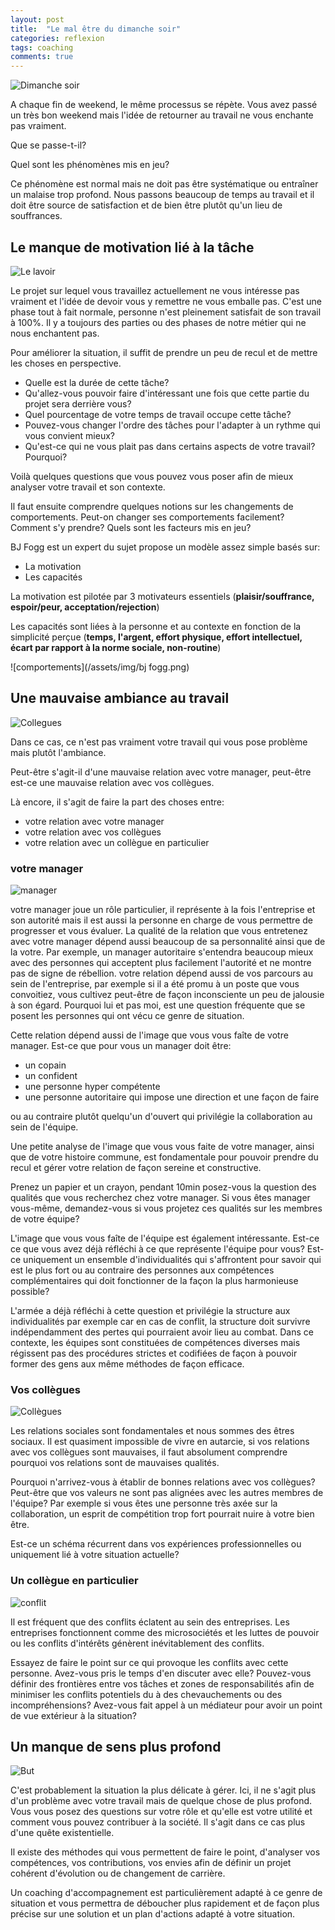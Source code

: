 ```yaml
---
layout: post
title:  "Le mal être du dimanche soir"
categories: reflexion
tags: coaching
comments: true
---
```


![Dimanche soir](/assets/img/poisson.jpg)

A chaque fin de weekend, le même processus se répète. Vous avez passé un très bon weekend mais l'idée de retourner au travail ne vous enchante pas vraiment.

Que se passe-t-il?

Quel sont les phénomènes mis en jeu?

Ce phénomène est normal mais ne doit pas être systématique ou entraîner un malaise trop profond.
Nous passons beaucoup de temps au travail et il doit être source de satisfaction et de bien être plutôt qu'un lieu de souffrances.

## Le manque de motivation lié à la tâche

![Le lavoir](/assets/img/le_lavoir.jpg)

Le projet sur lequel vous travaillez actuellement ne vous intéresse pas vraiment et l'idée de devoir vous y remettre ne vous emballe pas.
C'est une phase tout à fait normale, personne n'est pleinement satisfait de son travail à 100%. Il y a toujours des parties ou des phases de notre métier qui ne nous enchantent pas.

Pour améliorer la situation, il suffit de prendre un peu de recul et de mettre les choses en perspective.
* Quelle est la durée de cette tâche?
* Qu'allez-vous pouvoir faire d'intéressant une fois que cette partie du projet sera derrière vous?
* Quel pourcentage de votre temps de travail occupe cette tâche?
* Pouvez-vous changer l'ordre des tâches pour l'adapter à un rythme qui vous convient mieux?
* Qu'est-ce qui ne vous plait pas dans certains aspects de votre travail? Pourquoi?

Voilà quelques questions que vous pouvez vous poser afin de mieux analyser votre travail et son contexte.

Il faut ensuite comprendre quelques notions sur les changements de comportements.
Peut-on changer ses comportements facilement? Comment s'y prendre? Quels sont les facteurs mis en jeu?

BJ Fogg est un expert du sujet propose un modèle assez simple basés sur:
- La motivation
- Les capacités

La motivation est pilotée par 3 motivateurs essentiels (**plaisir/souffrance, espoir/peur, acceptation/rejection**)

Les capacités sont liées à la personne et au contexte en fonction de la simplicité perçue (**temps, l'argent, effort physique, effort intellectuel, écart par rapport à la norme sociale, non-routine**)

![comportements](/assets/img/bj fogg.png)


## Une mauvaise ambiance au travail

![Collegues](/assets/img/collegues.jpg)

Dans ce cas, ce n'est pas vraiment votre travail qui vous pose problème mais plutôt l'ambiance.

Peut-être s'agit-il d'une mauvaise relation avec votre manager, peut-être est-ce une mauvaise relation avec vos collègues.

Là encore, il s'agit de faire la part des choses entre:
* votre relation avec votre manager
* votre relation avec vos collègues
* votre relation avec un collègue en particulier

### votre manager

![manager](/assets/img/manager.jpg)

votre manager joue un rôle particulier, il représente à la fois l'entreprise et son autorité mais il est aussi la personne en charge de vous permettre de progresser et vous évaluer. La qualité de la relation que vous entretenez avec votre manager dépend aussi beaucoup de sa personnalité ainsi que de la votre.
Par exemple, un manager autoritaire s'entendra beaucoup mieux avec des personnes qui acceptent plus facilement l'autorité et ne montre pas de signe de rébellion. votre relation dépend aussi de vos parcours au sein de l'entreprise, par exemple si il a été promu à un poste que vous convoitiez, vous cultivez peut-être de façon inconsciente un peu de jalousie à son égard. Pourquoi lui et pas moi, est une question fréquente que se posent les personnes qui ont vécu ce genre de situation.

Cette relation dépend aussi de l'image que vous vous faîte de votre manager.
Est-ce que pour vous un manager doit être:
* un copain
* un confident
* une personne hyper compétente
* une personne autoritaire qui impose une direction et une façon de faire

ou au contraire plutôt quelqu'un d'ouvert qui privilégie la collaboration au sein de l'équipe.

Une petite analyse de l'image que vous vous faite de votre manager, ainsi que de votre histoire commune, est fondamentale pour pouvoir prendre du recul et gérer votre relation de façon sereine et constructive.

Prenez un papier et un crayon, pendant 10min posez-vous la question des qualités que vous recherchez chez votre manager.
Si vous êtes manager vous-même, demandez-vous si vous projetez ces qualités sur les membres de votre équipe?

L'image que vous vous faîte de l'équipe est également intéressante.
Est-ce ce que vous avez déjà réfléchi à ce que représente l'équipe pour vous?
Est-ce uniquement un ensemble d'individualités qui s'affrontent pour savoir qui est le plus fort ou au contraire des personnes aux compétences complémentaires qui doit fonctionner de la façon la plus harmonieuse possible?

L'armée a déjà réfléchi à cette question et privilégie la structure aux individualités par exemple car en cas de conflit, la structure doit survivre indépendamment des pertes qui pourraient avoir lieu au combat.
Dans ce contexte, les équipes sont constituées de compétences diverses mais régissent pas des procédures strictes et codifiées de façon à pouvoir former des gens aux même méthodes de façon efficace.

### Vos collègues

![Collègues](/assets/img/colleagues.jpg)

Les relations sociales sont fondamentales et nous sommes des êtres sociaux.
Il est quasiment impossible de vivre en autarcie, si vos relations avec vos collègues sont mauvaises, il faut absolument comprendre pourquoi vos relations sont de mauvaises qualités.

Pourquoi n'arrivez-vous à établir de bonnes relations avec vos collègues?
Peut-être que vos valeurs ne sont pas alignées avec les autres membres de l'équipe? Par exemple si vous êtes une personne très axée sur la collaboration, un esprit de compétition trop fort pourrait nuire à votre bien être.

Est-ce un schéma récurrent dans vos expériences professionnelles ou uniquement lié à votre situation actuelle?

### Un collègue en particulier

![conflit](/assets/img/conflit.jpg)

Il est fréquent que des conflits éclatent au sein des entreprises.
Les entreprises fonctionnent comme des microsociétés et les luttes de pouvoir ou les conflits d'intérêts génèrent inévitablement des conflits.

Essayez de faire le point sur ce qui provoque les conflits avec cette personne.
Avez-vous pris le temps d'en discuter avec elle?
Pouvez-vous définir des frontières entre vos tâches et zones de responsabilités afin de minimiser les conflits potentiels du à des chevauchements ou des incompréhensions?
Avez-vous fait appel à un médiateur pour avoir un point de vue extérieur à la situation?


## Un manque de sens plus profond
![But](/assets/img/purpose.jpg)

C'est probablement la situation la plus délicate à gérer.
Ici, il ne s'agit plus d'un problème avec votre travail mais de quelque chose de plus profond. Vous vous posez des questions sur votre rôle et qu'elle est votre utilité et comment vous pouvez contribuer à la société. Il s'agit dans ce cas plus d'une quête existentielle.

Il existe des méthodes qui vous permettent de faire le point, d'analyser vos compétences, vos contributions, vos envies afin de définir un projet cohérent d'évolution ou de changement de carrière.

Un coaching d'accompagnement est particulièrement adapté à ce genre de situation et vous permettra de déboucher plus rapidement et de façon plus précise sur une solution et un plan d'actions adapté à votre situation.
